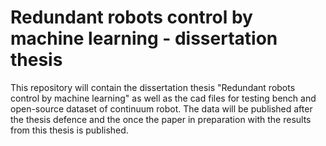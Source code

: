 # Redundant robots control by machine learning - dissertation thesis

This repository will contain the dissertation thesis "Redundant robots control by machine learning" as well as the cad files for testing bench and open-source dataset of continuum robot.
The data will be published after the thesis defence and the once the paper in preparation with the results from this thesis is published. 
